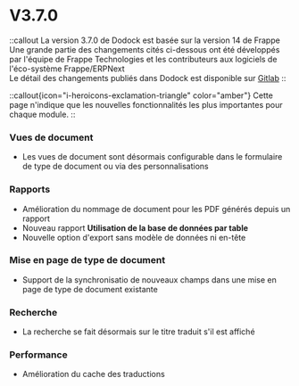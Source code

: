 # V3.7.0

::callout
La version 3.7.0 de Dodock est basée sur la version 14 de Frappe  
Une grande partie des changements cités ci-dessous ont été développés par l'équipe de Frappe Technologies et les contributeurs aux logiciels de l'éco-système Frappe/ERPNext  
Le détail des changements publiés dans Dodock est disponible sur [Gitlab](https://gitlab.com/dokos/dodock/-/releases/v3.7.0)
::

::callout{icon="i-heroicons-exclamation-triangle" color="amber"}
Cette page n'indique que les nouvelles fonctionnalités les plus importantes pour chaque module.
::

### Vues de document

- Les vues de document sont désormais configurable dans le formulaire de type de document ou via des personnalisations


### Rapports

- Amélioration du nommage de document pour les PDF générés depuis un rapport
- Nouveau rapport **Utilisation de la base de données par table**
- Nouvelle option d'export sans modèle de données ni en-tête


### Mise en page de type de document

- Support de la synchronisatio de nouveaux champs dans une mise en page de type de document existante


### Recherche

- La recherche se fait désormais sur le titre traduit s'il est affiché


### Performance

- Amélioration du cache des traductions